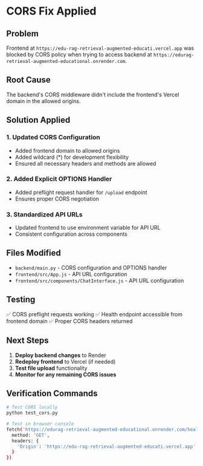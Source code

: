 # CORS Fix Applied

## Problem
Frontend at `https://edu-rag-retrieval-augmented-educati.vercel.app` was blocked by CORS policy when trying to access backend at `https://edurag-retrieval-augmented-educational.onrender.com`.

## Root Cause
The backend's CORS middleware didn't include the frontend's Vercel domain in the allowed origins.

## Solution Applied

### 1. Updated CORS Configuration
- Added frontend domain to allowed origins
- Added wildcard (*) for development flexibility
- Ensured all necessary headers and methods are allowed

### 2. Added Explicit OPTIONS Handler
- Added preflight request handler for `/upload` endpoint
- Ensures proper CORS negotiation

### 3. Standardized API URLs
- Updated frontend to use environment variable for API URL
- Consistent configuration across components

## Files Modified
- `backend/main.py` - CORS configuration and OPTIONS handler
- `frontend/src/App.js` - API URL configuration
- `frontend/src/components/ChatInterface.js` - API URL configuration

## Testing
✅ CORS preflight requests working
✅ Health endpoint accessible from frontend domain
✅ Proper CORS headers returned

## Next Steps
1. **Deploy backend changes** to Render
2. **Redeploy frontend** to Vercel (if needed)
3. **Test file upload** functionality
4. **Monitor for any remaining CORS issues**

## Verification Commands
```bash
# Test CORS locally
python test_cors.py

# Test in browser console
fetch('https://edurag-retrieval-augmented-educational.onrender.com/health', {
  method: 'GET',
  headers: {
    'Origin': 'https://edu-rag-retrieval-augmented-educati.vercel.app'
  }
})
```